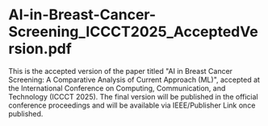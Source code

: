 # AI-in-Breast-Cancer-Screening_ICCCT2025_AcceptedVersion.pdf
This is the accepted version of the paper titled "AI in Breast Cancer Screening: A Comparative Analysis of Current Approach (ML)", accepted at the International Conference on Computing, Communication, and Technology (ICCCT 2025). The final version will be published in the official conference proceedings and will be available via IEEE/Publisher Link once published.
